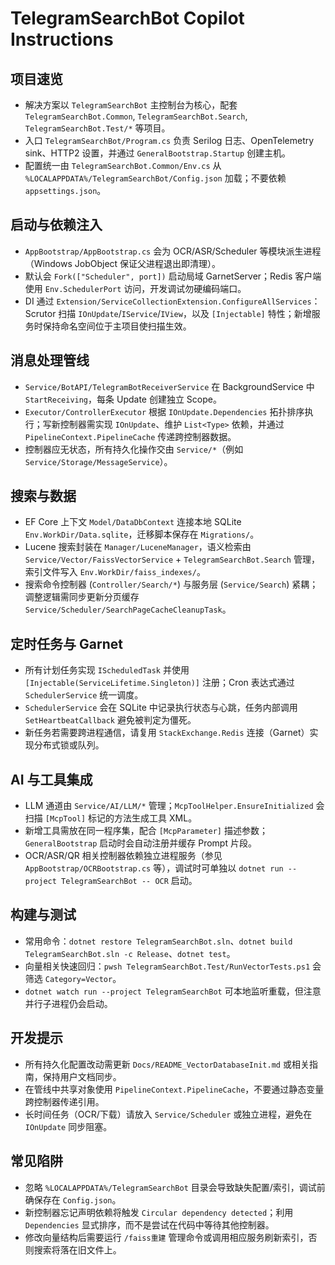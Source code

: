 # TelegramSearchBot Copilot Instructions

## 项目速览
- 解决方案以 `TelegramSearchBot` 主控制台为核心，配套 `TelegramSearchBot.Common`, `TelegramSearchBot.Search`, `TelegramSearchBot.Test/*` 等项目。
- 入口 `TelegramSearchBot/Program.cs` 负责 Serilog 日志、OpenTelemetry sink、HTTP2 设置，并通过 `GeneralBootstrap.Startup` 创建主机。
- 配置统一由 `TelegramSearchBot.Common/Env.cs` 从 `%LOCALAPPDATA%/TelegramSearchBot/Config.json` 加载；不要依赖 `appsettings.json`。

## 启动与依赖注入
- `AppBootstrap/AppBootstrap.cs` 会为 OCR/ASR/Scheduler 等模块派生进程（Windows JobObject 保证父进程退出即清理）。
- 默认会 `Fork(["Scheduler", port])` 启动局域 GarnetServer；Redis 客户端使用 `Env.SchedulerPort` 访问，开发调试勿硬编码端口。
- DI 通过 `Extension/ServiceCollectionExtension.ConfigureAllServices`：Scrutor 扫描 `IOnUpdate`/`IService`/`IView`，以及 `[Injectable]` 特性；新增服务时保持命名空间位于主项目使扫描生效。

## 消息处理管线
- `Service/BotAPI/TelegramBotReceiverService` 在 BackgroundService 中 `StartReceiving`，每条 Update 创建独立 Scope。
- `Executor/ControllerExecutor` 根据 `IOnUpdate.Dependencies` 拓扑排序执行；写新控制器需实现 `IOnUpdate`、维护 `List<Type>` 依赖，并通过 `PipelineContext.PipelineCache` 传递跨控制器数据。
- 控制器应无状态，所有持久化操作交由 `Service/*`（例如 `Service/Storage/MessageService`）。

## 搜索与数据
- EF Core 上下文 `Model/DataDbContext` 连接本地 SQLite `Env.WorkDir/Data.sqlite`，迁移脚本保存在 `Migrations/`。
- Lucene 搜索封装在 `Manager/LuceneManager`，语义检索由 `Service/Vector/FaissVectorService` + `TelegramSearchBot.Search` 管理，索引文件写入 `Env.WorkDir/faiss_indexes/`。
- 搜索命令控制器 (`Controller/Search/*`) 与服务层 (`Service/Search`) 紧耦；调整逻辑需同步更新分页缓存 `Service/Scheduler/SearchPageCacheCleanupTask`。

## 定时任务与 Garnet
- 所有计划任务实现 `IScheduledTask` 并使用 `[Injectable(ServiceLifetime.Singleton)]` 注册；Cron 表达式通过 `SchedulerService` 统一调度。
- `SchedulerService` 会在 SQLite 中记录执行状态与心跳，任务内部调用 `SetHeartbeatCallback` 避免被判定为僵死。
- 新任务若需要跨进程通信，请复用 `StackExchange.Redis` 连接（Garnet）实现分布式锁或队列。

## AI 与工具集成
- LLM 通道由 `Service/AI/LLM/*` 管理；`McpToolHelper.EnsureInitialized` 会扫描 `[McpTool]` 标记的方法生成工具 XML。
- 新增工具需放在同一程序集，配合 `[McpParameter]` 描述参数；`GeneralBootstrap` 启动时会自动注册并缓存 Prompt 片段。
- OCR/ASR/QR 相关控制器依赖独立进程服务（参见 `AppBootstrap/OCRBootstrap.cs` 等），调试时可单独以 `dotnet run --project TelegramSearchBot -- OCR` 启动。

## 构建与测试
- 常用命令：`dotnet restore TelegramSearchBot.sln`、`dotnet build TelegramSearchBot.sln -c Release`、`dotnet test`。
- 向量相关快速回归：`pwsh TelegramSearchBot.Test/RunVectorTests.ps1` 会筛选 `Category=Vector`。
- `dotnet watch run --project TelegramSearchBot` 可本地监听重载，但注意并行子进程仍会启动。

## 开发提示
- 所有持久化配置改动需更新 `Docs/README_VectorDatabaseInit.md` 或相关指南，保持用户文档同步。
- 在管线中共享对象使用 `PipelineContext.PipelineCache`，不要通过静态变量跨控制器传递引用。
- 长时间任务（OCR/下载）请放入 `Service/Scheduler` 或独立进程，避免在 `IOnUpdate` 同步阻塞。

## 常见陷阱
- 忽略 `%LOCALAPPDATA%/TelegramSearchBot` 目录会导致缺失配置/索引，调试前确保存在 `Config.json`。
- 新控制器忘记声明依赖将触发 `Circular dependency detected`；利用 `Dependencies` 显式排序，而不是尝试在代码中等待其他控制器。
- 修改向量结构后需要运行 `/faiss重建` 管理命令或调用相应服务刷新索引，否则搜索将落在旧文件上。
